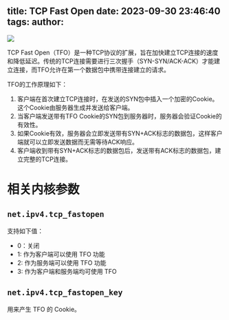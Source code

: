 title: TCP Fast Open
date: 2023-09-30 23:46:40
tags:
author:
---
![](https://kuring.oss-cn-beijing.aliyuncs.com/common/tcp_fast_open.webp)

TCP Fast Open（TFO）是一种TCP协议的扩展，旨在加快建立TCP连接的速度和降低延迟。传统的TCP连接需要进行三次握手（SYN-SYN/ACK-ACK）才能建立连接，而TFO允许在第一个数据包中携带连接建立的请求。

TFO的工作原理如下：

1. 客户端在首次建立TCP连接时，在发送的SYN包中插入一个加密的Cookie。这个Cookie由服务器生成并发送给客户端。
2. 当客户端发送带有TFO Cookie的SYN包到服务器时，服务器会验证Cookie的有效性。
3. 如果Cookie有效，服务器会立即发送带有SYN+ACK标志的数据包，这样客户端就可以立即发送数据而无需等待ACK响应。
4. 客户端收到带有SYN+ACK标志的数据包后，发送带有ACK标志的数据包，建立完整的TCP连接。


# 相关内核参数

## `net.ipv4.tcp_fastopen`

支持如下值：
- 0：关闭
- 1: 作为客户端可以使用 TFO 功能
- 2: 作为服务端可以使用 TFO 功能
- 3: 作为客户端和服务端均可使用 TFO 

## `net.ipv4.tcp_fastopen_key`

用来产生 TFO 的 Cookie。